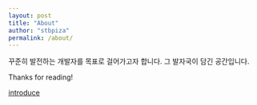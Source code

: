 ```yaml
---
layout: post
title: "About"
author: "stbpiza"
permalink: /about/
---
```


꾸준히 발전하는 개발자를 목표로 걸어가고자 합니다.
그 발자국이 담긴 공간입니다.

Thanks for reading!   

<a href="https://www.notion.so/Java-561d631ee61d4e10b349bbf9167a5f9d">introduce</a>
